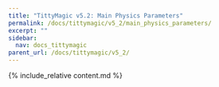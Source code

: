 ```yaml
---
title: "TittyMagic v5.2: Main Physics Parameters"
permalink: /docs/tittymagic/v5_2/main_physics_parameters/
excerpt: ""
sidebar:
  nav: docs_tittymagic
parent_url: /docs/tittymagic/v5_2/
---
```


{% include_relative content.md %}
